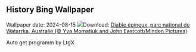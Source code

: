 ## History Bing Wallpaper
Wallpaper date: 2024-08-15
![](https://www.bing.com/th?id=OHR.WatarrkaLizard_FR-CA6361686885_UHD.jpg&w=1000)Download: [Diable épineux, parc national de Watarrka, Australie (© Yva Momatiuk and John Eastcott/Minden Pictures)](https://www.bing.com/th?id=OHR.WatarrkaLizard_FR-CA6361686885_UHD.jpg)

Auto get programm by LtgX
